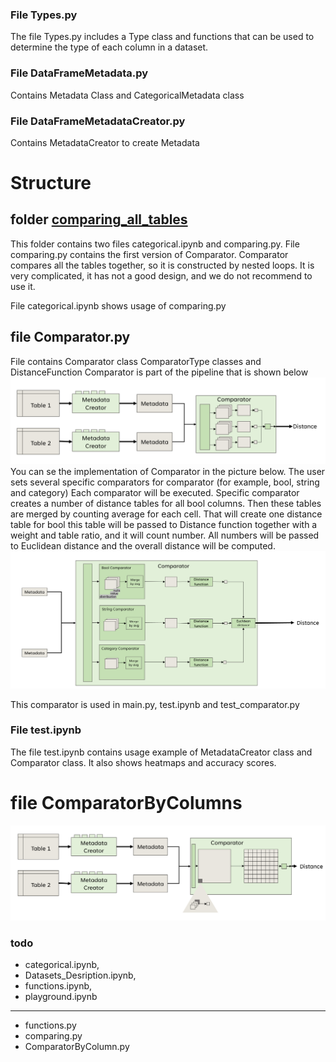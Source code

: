 ### File Types.py 
The file Types.py includes a Type class and functions
that can be used to determine the type of each column in a dataset.



### File DataFrameMetadata.py
Contains Metadata Class and CategoricalMetadata class

### File DataFrameMetadataCreator.py
Contains MetadataCreator to create Metadata

# Structure
## folder [comparing_all_tables](comparing_all_tables) 
This folder contains two files categorical.ipynb and comparing.py.
File comparing.py contains the first version of Comparator.
Comparator compares all the tables together,
so it is constructed by nested loops.
It is very complicated, it has not a good design, and
we do not recommend to use it. 

File categorical.ipynb shows usage of comparing.py

## file Comparator.py
File contains Comparator class ComparatorType classes and DistanceFunction
Comparator is part of the pipeline that is shown below
![img_2.png](../images/pipeline1.png)
You can se the implementation of Comparator in the picture below.
The user sets several specific comparators for comparator
(for example, bool, string and category)
Each comparator will be executed.
Specific comparator creates a number of distance tables for all bool columns. 
Then these tables are merged by counting average for each cell.
That will create one distance table for bool this table will be passed to
Distance function together with a weight and table ratio, and it will count number.
All numbers will be passed to Euclidean distance and the overall distance will be computed.
![img.png](images/img.png)

This comparator is used in main.py, test.ipynb and test_comparator.py

### File test.ipynb
The file test.ipynb contains usage example of MetadataCreator class and 
Comparator class. It also shows heatmaps and accuracy scores.


# file ComparatorByColumns
![img_3.png](../images/pipeline2.png)


### todo 
- categorical.ipynb,
- Datasets_Desription.ipynb,
- functions.ipynb,
- playground.ipynb

---
- functions.py
- comparing.py
- ComparatorByColumn.py

